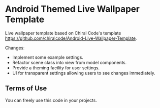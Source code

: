 Android Themed Live Wallpaper Template
===================================

Live wallpaper template based on Chiral Code's template https://github.com/chiralcode/Android-Live-Wallpaper-Template.

Changes:
- Implement some example settings.
- Refactor scene class into view from model components.
- Provide a theming facility for user settings.
- UI for transparent settings allowing users to see changes immediately.

Terms of Use
-------------

You can freely use this code in your projects.

